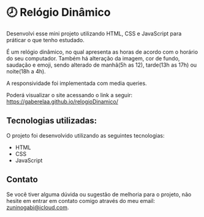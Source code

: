 # 🕗 Relógio Dinâmico

Desenvolvi esse mini projeto utilizando HTML, CSS e JavaScript para práticar o que tenho estudado.

É um relógio dinâmico, no qual apresenta as horas de acordo com o horário do seu computador.
Também há alteração da imagem, cor de fundo, saudação e emoji, sendo alterado de manhã(5h as 12), tarde(13h as 17h) ou noite(18h a 4h). 

A responsividade foi implementada com media queries.

Poderá visualizar o site acessando o link a seguir:
https://gaberelaa.github.io/relogioDinamico/

## Tecnologias utilizadas:
O projeto foi desenvolvido utilizando as seguintes tecnologias:

- HTML
- CSS
- JavaScript

## Contato

Se você tiver alguma dúvida ou sugestão de melhoria para o projeto, não hesite em entrar em contato comigo através do meu email: zuninogabi@icloud.com.